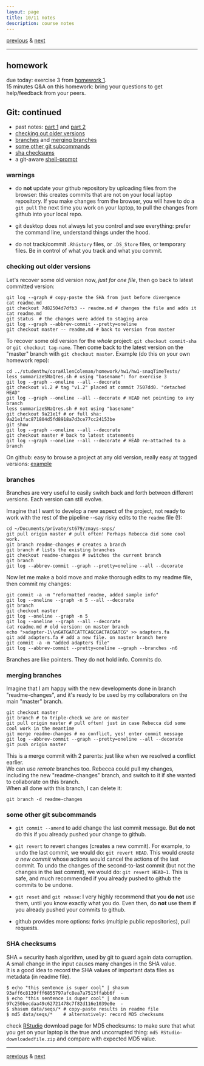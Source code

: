 ```yaml
---
layout: page
title: 10/11 notes
description: course notes
---
```

[previous](notes1006.html) & [next](notes1013.html)

---

## homework

due today: exercise 3 from [homework 1](https://github.com/UWMadison-computingtools/coursedata/tree/master/hw1-snaqTimeTests).  
15 minutes Q&A on this homework: bring your questions to get help/feedback from your peers.

## Git: continued

- past notes: [part 1](notes0927.html) and [part 2](notes0929.html)
- [checking out older versions](#checking-out-older-versions)
- [branches](#branches) and [merging branches](#merging-branches)
- [some other git subcommands](#some-other-git-subcommands)
- [sha checksums](#sha-checksums)
- a git-aware [shell-prompt](notes1006.html#changing-your-shell-prompt)

### warnings

- do **not** update your github repository by uploading files from the browser: this creates commits that are not on your local laptop repository. If you make changes from the browser, you will have to do a `git pull` the next time you work on your laptop, to pull the changes from github into your local repo.

- git desktop does not always let you control and see everything: prefer the command line, understand things under the hood.

- do not track/commit `.Rhistory` files, or `.DS_Store` files, or temporary files. Be in control of what you track and what you commit.

### checking out older versions

Let's recover some old version now, *just for one file*,
then go back to latest committed version:

```shell
git log --graph # copy-paste the SHA from just before divergence
cat readme.md
git checkout 7d82504d7dfb3 -- readme.md # changes the file and adds it
cat readme.md
git status  # the changes were added to staging area
git log --graph --abbrev-commit --pretty=oneline
git checkout master -- readme.md # back to version from master
```

To recover some old version for the *whole* project:
`git checkout commit-sha` or `git checkout tag-name`.
Then come back to the latest version on the "master" branch with `git checkout master`.
Example (do this on your own homework repo):

```shell
cd ../studenthw/coraAllenColeman/homework/hw1/hw1-snaqTimeTests/
less summarizeSNaQres.sh # using "basename": for exercise 3
git log --graph --oneline --all --decorate
git checkout v1.2 # tag "v1.2" placed at commit 7507dd0. "detached HEAD"
git log --graph --oneline --all --decorate # HEAD not pointing to any branch
less summarizeSNaQres.sh # not using "basename"
git checkout 9a21e1f # or full sha: 9a21e1fac871804d5fd8918a7d3ce77cc24153be
git show
git log --graph --oneline --all --decorate
git checkout master # back to latest statements
git log --graph --oneline --all --decorate # HEAD re-attached to a branch
```

On github: easy to browse a project at any old version,
really easy at tagged versions:
[example](https://github.com/BaconZhou/stat679work/tree/master/hw1)

### branches

Branches are very useful to easily switch back and forth between different
versions. Each version can still evolve.

Imagine that I want to develop a new aspect of the project, not ready to
work with the rest of the pipeline --say risky edits to the `readme` file (!):

```shell
cd ~/Documents/private/st679/zmays-snps/
git pull origin master # pull often! Perhaps Rebecca did some cool work.
git branch readme-changes # creates a branch
git branch # lists the existing branches
git checkout readme-changes # switches the current branch
git branch
git log --abbrev-commit --graph --pretty=oneline --all --decorate
```

Now let me make a bold move and make thorough edits to my readme file,
then commit my changes:

```shell
git commit -a -m "reformatted readme, added sample info"
git log --oneline --graph -n 5 --all --decorate
git branch
git checkout master
git log --oneline --graph -n 5
git log --oneline --graph --all --decorate
cat readme.md # old version: on master branch
echo ">adapter-1\\nGATGATCATTCAGCGACTACGATCG" >> adapters.fa
git add adapters.fa # add a new file. on master branch here
git commit -a -m "added adapters file"
git log --abbrev-commit --pretty=oneline --graph --branches -n6
```

Branches are like pointers. They do not hold info. Commits do.

### merging branches

Imagine that I am happy with the new developments done in branch "readme-changes",
and it's ready to be used by my collaborators on the main "master" branch.

```shell
git checkout master
git branch # to triple-check we are on master
git pull origin master # pull often! just in case Rebecca did some cool work in the meantime
git merge readme-changes # no conflict, yes! enter commit message
git log --abbrev-commit --graph --pretty=oneline --all --decorate
git push origin master
```

This is a merge commit with 2 parents:
just like when we resolved a conflict earlier.  
We can use *remote* branches too. Rebecca could pull my changes,
including the new "readme-changes" branch, and switch to it if she wanted
to collaborate on this branch.  
When all done with this branch, I can delete it:

```shell
git branch -d readme-changes
```

<!--
### remote branches

Now Rebecca creates a branch "new-methods" ...
but pull first: remember to pull often!

```shell
# Rebecca does this:
git pull origin master
git branch new-methods
git branch
git checkout new-methods
```
-->

### some other git subcommands

- `git commit --amend` to add change the last commit message.
  But **do not** do this if you already pushed your change to github.

- `git revert` to revert changes (creates a new commit).
  For example, to undo the last commit, we would do: `git revert HEAD`.
  This would *create a new commit* whose actions would cancel the
  actions of the last commit.
  To undo the changes of the second-to-last commit (but not the changes
  in the last commit), we would do: `git revert HEAD~1`.
  This is safe, and much recommended if you already pushed to github
  the commits to be undone.

- `git reset` and `git rebase`: I very highly recommend that you **do not**
  use them, until you know exactly what you do. Even then, do **not**
  use them if you already pushed your commits to github.

- github provides more options: forks (multiple public repositories),
  pull requests.

### SHA checksums

SHA = security hash algorithm,
used by git to guard again data corruption.  
A small change in the input causes many changes in the SHA value.  
It is a good idea to record the SHA values of important data files
as metadata (in readme file).

```shell
$ echo "this sentence is super cool" | shasum
93aff6c8139fff6855797afc8ea7a7513ffabb6f  -
$ echo "this sentence is duper cool" | shasum
97c250becdaa49c62721478c7f82d116e1039e0e  -
$ shasum data/seqs/* # copy-paste results in readme file
$ md5 data/seqs/*    # alternatively: record MD5 checksums
```

check [RStudio](https://www.rstudio.com/products/rstudio/download/)
download page for MD5 checksums: to make sure that what you get
on your laptop is the true and uncorrupted thing:
`md5 RStudio-downloadedfile.zip` and compare with expected MD5 value.

<!--
example algorithm: consider each pair of byte as an integer in 0-15,
add them all up, return their value modulo 16: hexadecimal code in 0-9a-f
-->

---
[previous](notes1006.html) & [next](notes1013.html)
